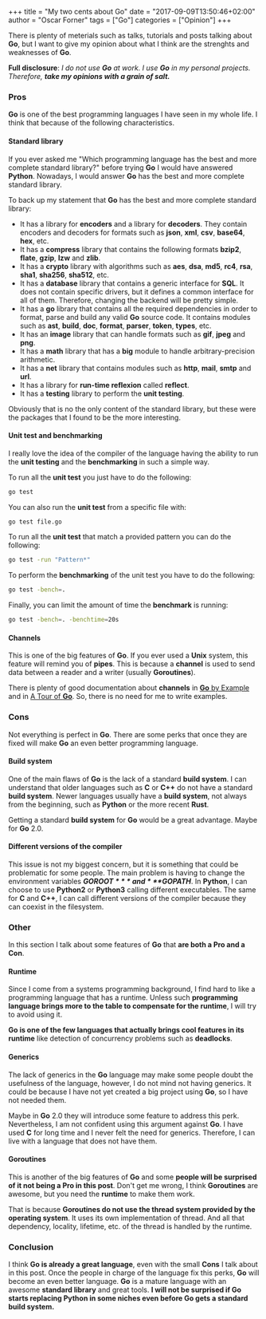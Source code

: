 +++
title = "My two cents about Go"
date = "2017-09-09T13:50:46+02:00"
author = "Oscar Forner"
tags = ["Go"]
categories = ["Opinion"]
+++

There is plenty of meterials such as talks, tutorials and posts talking about **Go**, but I want to give my opinion about what I think are the strenghts and weaknesses of **Go**.

**Full disclosure**: *I do not use **Go** at work. I use **Go** in my personal projects. Therefore, **take my opinions with a grain of salt.***

### Pros

**Go** is one of the best programming languages I have seen in my whole life. I think that because of the following characteristics.

#### Standard library

If you ever asked me "Which programming language has the best and more complete standard library?" before trying **Go** I would have answered **Python**. Nowadays, I would answer **Go** has the best and more complete standard library.

To back up my statement that **Go** has the best and more complete standard library:

* It has a library for **encoders** and a library for **decoders**. They contain encoders and decoders for formats such as **json**, **xml**, **csv**, **base64**, **hex**, etc.
* It has a **compress** library that contains the following formats **bzip2**, **flate**, **gzip**, **lzw** and **zlib**.
* It has a **crypto** library with algorithms such as **aes**, **dsa**, **md5**, **rc4**, **rsa**, **sha1**, **sha256**, **sha512**, etc.
* It has a **database** library that contains a generic interface for **SQL**. It does not contain specific drivers, but it defines a common interface for all of them. Therefore, changing the backend will be pretty simple.
* It has a **go** library that contains all the required dependencies in order to format, parse and build any valid **Go** source code. It contains modules such as **ast**, **build**, **doc**, **format**, **parser**, **token**, **types**, etc.
* It has an **image** library that can handle formats such as **gif**, **jpeg** and **png**.
* It has a **math** library that has a **big** module to handle arbitrary-precision arithmetic.
* It has a **net** library that contains modules such as **http**, **mail**, **smtp** and **url**.
* It has a library for **run-time reflexion** called **reflect**.
* It has a **testing** library to perform the **unit testing**.

Obviously that is no the only content of the standard library, but these were the packages that I found to be the more interesting.

#### Unit test and benchmarking

I really love the idea of the compiler of the language having the ability to run the **unit testing** and the **benchmarking** in such a simple way.

To run all the **unit test** you just have to do the following:

``` bash
go test
```

You can also run the **unit test** from a specific file with:

``` bash
go test file.go
```

To run all the **unit test** that match a provided pattern you can do the following:

``` bash
go test -run "Pattern*"
```

To perform the **benchmarking** of the unit test you have to do the following:

``` bash
go test -bench=.
```

Finally, you can limit the amount of time the **benchmark** is running:

``` bash
go test -bench=. -benchtime=20s
```

#### Channels

This is one of the big features of **Go**. If you ever used a **Unix** system, this feature will remind you of **pipes**. This is because a **channel** is used to send data between a reader and a writer (usually **Goroutines**).

There is plenty of good documentation about **channels** in [**Go** by Example](https://gobyexample.com/channels) and in [A Tour of **Go**](https://tour.golang.org/concurrency/2). So, there is no need for me to write examples. 

### Cons

Not everything is perfect in **Go**. There are some perks that once they are fixed will make **Go** an even better programming language.

#### Build system

One of the main flaws of **Go** is the lack of a standard **build system**. I can understand that older languages such as **C** or **C++** do not have a standard **build system**. Newer languages usually have a **build system**, not always from the beginning, such as **Python** or the more recent **Rust**.

Getting a standard **build system** for **Go** would be a great advantage. Maybe for **Go** 2.0.

#### Different versions of the compiler

This issue is not my biggest concern, but it is something that could be problematic for some people. The main problem is having to change the environment variables ***$GOROOT*** and ***$GOPATH***. In **Python**, I can choose to use **Python2** or **Python3** calling different executables. The same for **C** and **C++**, I can call different versions of the compiler because they can coexist in the filesystem.

### Other

In this section I talk about some features of **Go** that **are both a Pro and a Con**.

#### Runtime

Since I come from a systems programming background, I find hard to like a programming language that has a runtime. Unless such **programming language brings more to the table to compensate for the runtime**, I will try to avoid using it. 

**Go is one of the few languages that actually brings cool features in its runtime** like detection of concurrency problems such as **deadlocks**.

#### Generics

The lack of generics in the **Go** language may make some people doubt the usefulness of the language, however, I do not mind not having generics. It could be because I have not yet created a big project using **Go**, so I have not needed them.

Maybe in **Go** 2.0 they will introduce some feature to address this perk. Nevertheless, I am not confident using this argument against **Go**. I have used **C** for long time and I never felt the need for generics. Therefore, I can live with a language that does not have them.

#### Goroutines

This is another of the big features of **Go** and some **people will be surprised of it not being a Pro in this post**. Don't get me wrong, I think **Goroutines** are awesome, but you need the **runtime** to make them work.

That is because **Goroutines do not use the thread system provided by the operating system**. It uses its own implementation of thread. And all that dependency, locality, lifetime, etc. of the thread is handled by the runtime.

### Conclusion

I think **Go is already a great language**, even with the small **Cons** I talk about in this post. Once the people in charge of the language fix this perks, **Go** will become an even better language. **Go** is a mature language with an awesome **standard library** and great tools. **I will not be surprised if Go starts replacing Python in some niches even before Go gets a standard build system.**
